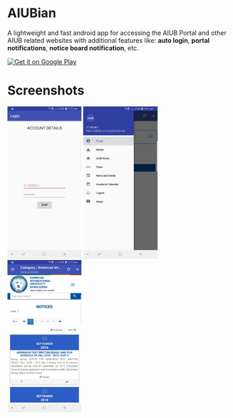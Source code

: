 # AIUBian
A lightweight and fast android app for accessing the AIUB Portal and other AIUB related websites with additional features like: **auto login**, **portal notifications**, **notice board notification**, etc.

<a href='https://play.google.com/store/apps/details?id=com.mohammedsazid.android.aiub&pcampaignid=MKT-Other-global-all-co-prtnr-py-PartBadge-Mar2515-1'><img width="200" alt='Get it on Google Play' src='https://play.google.com/intl/en_us/badges/images/generic/en_badge_web_generic.png'/></a>

# Screenshots
<img width="33%" src="images/1.jpg"></img>
<img width="33%" src="images/2.jpg"></img>
<img width="33%" src="images/3.jpg"></img>

